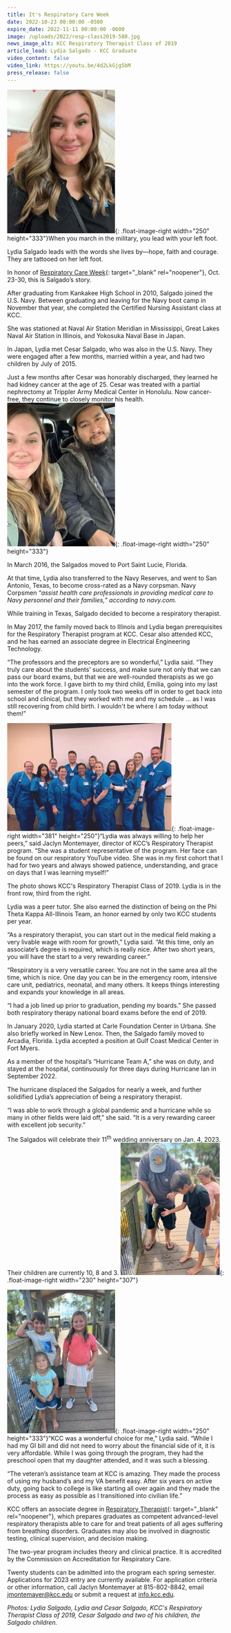 ```yaml
---
title: It's Respiratory Care Week
date: 2022-10-23 00:00:00 -0500
expire_date: 2022-11-11 00:00:00 -0600
image: /uploads/2022/resp-class2019-580.jpg
news_image_alt: KCC Respiratory Therapist Class of 2019
article_lead: Lydia Salgado - KCC Graduate
video_content: false
video_link: https://youtu.be/4d2LkGjg5bM
press_release: false
---
```

![](/uploads/2022/lydia-salgado-respiratory250x333.jpg){: .float-image-right width="250" height="333"}When you march in the military, you lead with your left foot.

Lydia Salgado leads with the words she lives by—hope, faith and courage. They are tattooed on her left foot.

In honor of [Respiratory Care Week](https://www.aarc.org/resources/programs-projects/respiratory-care-week/){: target="_blank" rel="noopener"}, Oct. 23-30, this is Salgado’s story.

After graduating from Kankakee High School in 2010, Salgado joined the U.S. Navy. Between graduating and leaving for the Navy boot camp in November that year, she completed the Certified Nursing Assistant class at KCC.

She was stationed at Naval Air Station Meridian in Mississippi, Great Lakes Naval Air Station in Illinois, and Yokosuka Naval Base in Japan.

In Japan, Lydia met Cesar Salgado, who was also in the U.S. Navy. They were engaged after a few months, married within a year, and had two children by July of 2015.

Just a few months after Cesar was honorably discharged, they learned he had kidney cancer at the age of 25. Cesar was treated with a partial nephrectomy at Trippler Army Medical Center in Honolulu. Now cancer-free, they continue to closely monitor his health.&nbsp;![](/uploads/2022/lydia-cesar-salgado250x333.jpg){: .float-image-right width="250" height="333"}

In March 2016, the Salgados moved to Port Saint Lucie, Florida.

At that time, Lydia also transferred to the Navy Reserves, and went to San Antonio, Texas, to become cross-rated as a Navy corpsman. Navy Corpsmen “*assist health care professionals in providing medical care to Navy personnel and their families,” according to navy.com*.

While training in Texas, Salgado decided to become a respiratory therapist.

In May 2017, the family moved back to Illinois and Lydia began prerequisites for the Respiratory Therapist program at KCC. Cesar also attended KCC, and he has earned an associate degree in Electrical Engineering Technology.

“The professors and the preceptors are so wonderful,” Lydia said. “They truly care about the students’ success, and make sure not only that we can pass our board exams, but that we are well-rounded therapists as we go into the work force. I gave birth to my third child, Emilia, going into my last semester of the program. I only took two weeks off in order to get back into school and clinical, but they worked with me and my schedule … as I was still recovering from child birth. I wouldn't be where I am today without them\!”&nbsp;

![](/uploads/2022/resp-class-of-2019-381x250.jpg){: .float-image-right width="381" height="250"}“Lydia was always willing to help her peers,” said Jaclyn Montemayer, director of KCC’s Respiratory Therapist program. “She was a student representative of the program. Her face can be found on our respiratory YouTube video. She was in my first cohort that I had for two years and always showed patience, understanding, and grace on days that I was learning myself\!”

The photo shows KCC's Respiratory Therapist Class of 2019. Lydia is in the front row, third from the right.&nbsp;

Lydia was a peer tutor. She also earned the distinction of being on the Phi Theta Kappa All-Illinois Team, an honor earned by only two KCC students per year.

“As a respiratory therapist, you can start out in the medical field making a very livable wage with room for growth,” Lydia said. “At this time, only an associate’s degree is required, which is really nice. After two short years, you will have the start to a very rewarding career.”

“Respiratory is a very versatile career. You are not in the same area all the time, which is nice. One day you can be in the emergency room, intensive care unit, pediatrics, neonatal, and many others. It keeps things interesting and expands your knowledge in all areas.

“I had a job lined up prior to graduation, pending my boards.” She passed both respiratory therapy national board exams before the end of 2019.

In January 2020, Lydia started at Carle Foundation Center in Urbana. She also briefly worked in New Lenox. Then, the Salgado family moved to Arcadia, Florida. Lydia accepted a position at Gulf Coast Medical Center in Fort Myers.

As a member of the hospital’s “Hurricane Team A,” she was on duty, and stayed at the hospital, continuously for three days during Hurricane Ian in September 2022. &nbsp;

The hurricane displaced the Salgados for nearly a week, and further solidified Lydia’s appreciation of being a respiratory therapist.

“I was able to work through a global pandemic and a hurricane while so many in other fields were laid off,” she said. “It is a very rewarding career with excellent job security.”

The Salgados will celebrate their 11<sup>th</sup> wedding anniversary on Jan. 4, 2023. Their children are currently 10, 8 and 3.&nbsp;![](/uploads/2022/cesar-salgado-and-kids230x307.jpg){: .float-image-right width="230" height="307"}

![](/uploads/2022/salgado-kids250x333.jpg){: .float-image-right width="250" height="333"}“KCC was a wonderful choice for me,” Lydia said. “While I had my GI bill and did not need to worry about the financial side of it, it is very affordable. While I was going through the program, they had the preschool open that my daughter attended, and it was such a blessing.

“The veteran’s assistance team at KCC is amazing. They made the process of using my husband’s and my VA benefit easy. After six years on active duty, going back to college is like starting all over again and they made the process as easy as possible as I transitioned into civilian life.”

KCC offers an associate degree in [Respiratory Therapist](https://kcc.smartcatalogiq.com/en/2022-2023/academic-catalog/programs-of-study-by-area/health-careers/respiratory-therapist-aas/){: target="_blank" rel="noopener"}, which prepares graduates as competent advanced-level respiratory therapists able to care for and treat patients of all ages suffering from breathing disorders. Graduates may also be involved in diagnostic testing, clinical supervision, and decision making.

The two-year program includes theory and clinical practice. It is accredited by the Commission on Accreditation for Respiratory Care.

Twenty students can be admitted into the program each spring semester. Applications for 2023 entry are currently available. For application criteria or other information, call Jaclyn Montemayer at 815-802-8842, email [jmontemayer@kcc.edu](mailto:jmontemayer@kcc.edu) or submit a request at [info.kcc.edu](http://info.kcc.edu).

*Photos: Lydia Salgado, Lydia and Cesar Salgado, KCC's Respiratory Therapist Class of 2019, Cesar Salgado and two of his children, the Salgado children.*